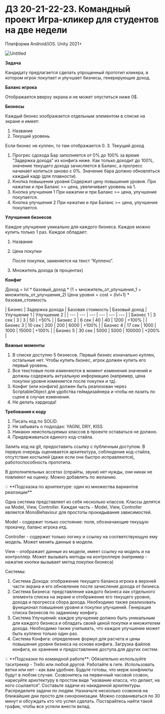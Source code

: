 # ДЗ 20-21-22-23. Командный проект Игра-кликер для студентов на две недели

Платформа Android/iOS. Unity 2021+

![Untitled](https://s3-us-west-2.amazonaws.com/secure.notion-static.com/bc84d522-e8b2-4a60-a567-dbbc55271820/Untitled.png)

**Задача**

Кандидату предлагается сделать упрощенный прототип кликера, в котором
игрок покупает и улучшает бизнесы, генерирующие доход.

**Баланс игрока**

Отображается вверху экрана и не может опуститься ниже 0$.

**Бизнесы**

Каждый бизнес изображается отдельным элементом в списке на экране и
имеет:

1. Название
2. Текущий уровень

Если бизнес не куплен, то там отображается 0.
3. Текущий доход

1. Прогрес сдохода
Бар заполняется от 0% до 100% за время “Задержка дохода” из конфига
ниже. Как только доходит до 100%, значение текущего дохода
зачисляется в Баланс, а прогресс начинает копиться заново с 0%.
Значение бара должно обновляться каждый кадр (для плавности).
2. Кнопка повышения уровня
Содержит цену повышения уровня.
При нажатии и при Баланс >= цена, увеличивает уровень на 1.
3. Кнопка улучшения 1
При нажатии и при Баланс >= цена, улучшение покупается.
4. Кнопка улучшения 2
При нажатии и при Баланс >= цена, улучшение покупается.

**Улучшения бизнесов**

Каждое улучшение уникально для каждого бизнеса. Каждое можно купить
только 1 раз. Каждое обладает:

1. Название
2. Цена покупки
    
    После покупки, заменяется на текст “Куплено”.
    
3. Множитель дохода (в процентах)

**Конфиг**

Доход = lvl * базовый_доход * (1 + множитель_от_улучшения_1 + множитель_от_улучшения_2)
Цена уровня = cost = (lvl+1) * базовая_стоимость

| Бизнес | Задержка
дохода | Базовая
стоимость | Базовый
доход | Улучшение 1 | Улучшение 2 |
| --- | --- | --- | --- | --- | --- |
| Бизнес 1 | 3 сек | 3 | 3 | 50 | +50% |
| Бизнес 2 | 6 сек | 40 | 40 | 1200 | +100% |
| Бизнес 3 | 10 сек | 200 | 200 | 6000 | +100% |
| Бизнес 4 | 17 сек | 1000 | 1000 | 15000 | +100% |
| Бизнес 5 | 30 сек | 5000 | 5000 | 100000 | +200% |

**Важные моменты**

1. В списке доступно 5 бизнесов. Первый бизнес изначально куплен,
остальные нет. Чтобы купить бизнес, игрок должен купить его первый
уровень.
2. Все текстовые поля изменяются в момент изменения значений и должны содержать актуальную информацию (например, цена покупки уровня изменяется после покупки и тд).
3. Конфиг (или конфиги) должен быть реализован через ScriptableObject для удобства геймдизайнера и чтобы не лазить по сцене в случае изменения.
4. Не делать хардкода!

**Требования к коду**

1. Писать код по SOLID.
2. Не забывать о подходах: YAGNI, DRY, KISS
3. Никаких неиспользуемых классов в проекте оставаться не должно.
4. Придерживаться единого код-стайла.

Залить код на git, предоставить ссылку с публичным доступом. 
В первую очередь оценивается архитектура, соблюдение код-стайла, отсутствие костылей (даже если они быстро исправляются), работоспособность прототипа.

В дополнительных ассетах (спрайты, звуки) нет нужды, они никак не повлияют на оценку. Можно добавлять по желанию.

<aside>
💡 **Подсказка по архитектуре: один из множества вариантов реалзиции**

Одна система представляет из себя несколько классов. Классы делятся на Model, View, Controller. Каждая часть - Model, View, Controller является MonoBehaviour для простоты прокидывания зависимостей.

Model - содержит только состояние: поля, обозначающие текущую прокачку, баланс игрока итд.

Controller - содержит только логику и ссылку на соответствующую ему модель. Может менять данные в модели.

View - отображает данные из модели, имеет ссылку на модель и на контроллер. Может вызывать методы на контроллере (например - нажатие кнопки вызывает метод покупки бизнеса)

Системы:

1. Система Дохода: отображение текущего баланса игрока в верхней части экрана и его обновление после зачисления дохода от бизнеса.
2. Система Бизнеса: представление каждого бизнеса как отдельного элемента списка на экране и отображение его текущего уровня, дохода и прогресса сбора дохода. Необходимо также реализовать функционал повышения уровня и покупки улучшений. Генерация списка бизнесов по заданному конфигу.
3. Система Улучшений: каждое улучшение должно быть уникальным для каждого бизнеса и обладать своей ценой покупки и множителем дохода. Необходимо также учитывать, что каждое улучшение может быть куплено только один раз.
4. Система Конфига: определение формул для расчета и цены повышения уровня бизнеса на основе конфига. Загрузка файлов конфига, их хранение и предоставление доступа для других систем.
</aside>

<aside>
💡 **Подсказки по командной работе**:
Обязательно используйте тасктрекер - Trello или любой другой.
Работайте в гите. Использовать ветки или нет - как вам удобнее. Будьте готовы, что мерж конфликты будут в любом случае.
Созвонитесь на первичный часовой созвон, нарисуйте арихтектуру в простом виде “название класса, что делает, на кого ссылается”. 
Составьте задачи из накиданной архитектуры. Распределите задачи по людям.
Назначьте несколько созвонов на ближайшие дни просто для синхронизации. Можно созваниваться по 30 минут и обсуждать кто что успел сделать.
Постарайтесь найти такой график, чтобы все успели внести вклад.

</aside>
